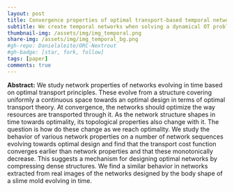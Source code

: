 ```yaml
---
layout: post
title: Convergence properties of optimal transport-based temporal networks
subtitle: We create temporal networks when solving a dynamical OT problem and study their convergence properties.
thumbnail-img: /assets/img/img_temporal.png
share-img: /assets/img/img_temporal_bg.png
#gh-repo: Danielaleite/ORC-Nextrout
#gh-badge: [star, fork, follow]
tags: [paper]
comments: true
---
```


**Abstract:**  We study network properties of networks evolving in time based on optimal transport principles. These evolve from a structure covering uniformly a continuous space towards an optimal design in terms of optimal transport theory. At convergence, the networks should optimize the way resources are transported through it. As the network structure shapes in time towards optimality, its topological properties also change with it. The question is how do these change as we reach optimality. We study the behavior of various network properties on a number of network sequences evolving towards optimal design and find that the transport cost function converges earlier than network properties and that these monotonically decrease. This suggests a mechanism for designing optimal networks by compressing dense structures. We find a similar behavior in networks extracted from real images of the networks designed by the body shape of a slime mold evolving in time.